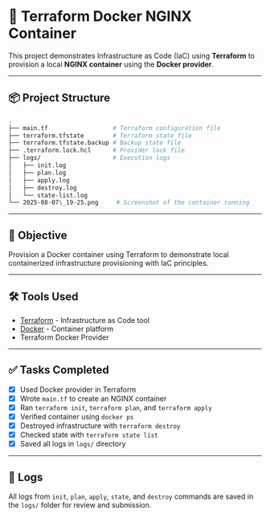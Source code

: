 
# 🚀 Terraform Docker NGINX Container

This project demonstrates Infrastructure as Code (IaC) using **Terraform** to provision a local **NGINX container** using the **Docker provider**.

---

## 📦 Project Structure

```bash
.
├── main.tf                  # Terraform configuration file
├── terraform.tfstate        # Terraform state file
├── terraform.tfstate.backup # Backup state file
├── .terraform.lock.hcl      # Provider lock file
├── logs/                    # Execution logs
│   ├── init.log
│   ├── plan.log
│   ├── apply.log
│   ├── destroy.log
│   └── state-list.log
└── 2025-08-07\_19-25.png     # Screenshot of the container running
````

---

## 🎯 Objective

Provision a Docker container using Terraform to demonstrate local containerized infrastructure provisioning with IaC principles.

---

## 🛠️ Tools Used

* [Terraform](https://www.terraform.io/) - Infrastructure as Code tool
* [Docker](https://www.docker.com/) - Container platform
* Terraform Docker Provider

---

## ✅ Tasks Completed

* [x] Used Docker provider in Terraform
* [x] Wrote `main.tf` to create an NGINX container
* [x] Ran `terraform init`, `terraform plan`, and `terraform apply`
* [x] Verified container using `docker ps`
* [x] Destroyed infrastructure with `terraform destroy`
* [x] Checked state with `terraform state list`
* [x] Saved all logs in `logs/` directory

---


## 📂 Logs

All logs from `init`, `plan`, `apply`, `state`, and `destroy` commands are saved in the `logs/` folder for review and submission.


